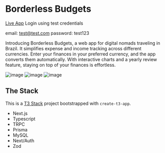 # Borderless Budgets

[Live App](https://borderless-budgets.josht.art)
Login using test credentials

email: test@test.com
password: test123

Introducing Borderless Budgets, a web app for digital nomads traveling in Brazil. It simplifies expense and income tracking across different currencies. Enter your finances in your preferred currency, and the app converts them automatically. With interactive charts and a yearly review feature, staying on top of your finances is effortless.

![image](https://github.com/jtardioli/borderless-budgets/assets/85530348/3f9f7985-b3c0-4589-9337-5539364da9a2)
![image](https://github.com/jtardioli/borderless-budgets/assets/85530348/679b354f-e7e1-48dc-b86e-5cef0cd42bba)
![image](https://github.com/jtardioli/borderless-budgets/assets/85530348/afd74329-c3aa-4cb6-acf5-452ad2fd56a6)



## The Stack

This is a [T3 Stack](https://create.t3.gg/) project bootstrapped with `create-t3-app`.

- Next.js
- Typescript
- TRPC
- Prisma
- MySQL
- Next/Auth
- Zod

